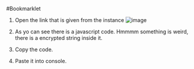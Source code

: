 #Bookmarklet

1. Open the link that is given from the instance
![image](https://github.com/darwishshathibi/CTF-Write-Up-/assets/119912350/878149a7-0a34-46af-a239-cc440bf267e8)

2. As yo can see there is a javascript code. Hmmmm something is weird, there is a encrypted string inside it.
3. Copy the code.
4. Paste it into console.
